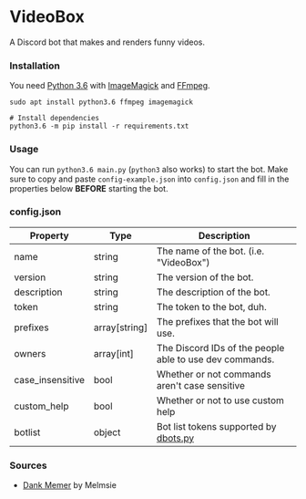 # VideoBox
A Discord bot that makes and renders funny videos.

### Installation
You need [Python 3.6](https://www.python.org/) with [ImageMagick](http://www.imagemagick.org/) and [FFmpeg](https://ffmpeg.org/).
```
sudo apt install python3.6 ffmpeg imagemagick

# Install dependencies
python3.6 -m pip install -r requirements.txt
```

### Usage
You can run `python3.6 main.py` (`python3` also works) to start the bot.
Make sure to copy and paste `config-example.json` into `config.json` and fill in the properties below **BEFORE** starting the bot.

### config.json
| Property | Type | Description |
| -------- | ---- | ----------- |
| name | string | The name of the bot. (i.e. "VideoBox") |
| version | string | The version of the bot. |
| description | string | The description of the bot. |
| token | string | The token to the bot, duh. |
| prefixes | array[string] | The prefixes that the bot will use. |
| owners | array[int] | The Discord IDs of the people able to use dev commands. |
| case_insensitive | bool | Whether or not commands aren't case sensitive |
| custom_help | bool | Whether or not to use custom help |
| botlist | object | Bot list tokens supported by [dbots.py](https://github.com/dbots-pkg/dbots.py) |

### Sources
- [Dank Memer](https://github.com/DankMemer) by Melmsie